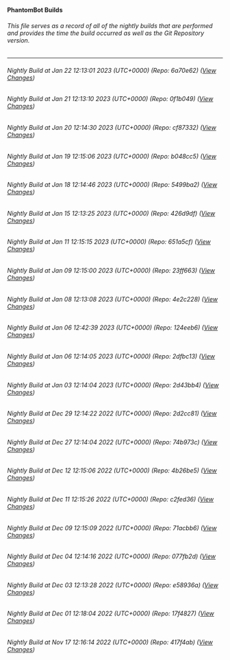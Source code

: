 **PhantomBot Builds**

###### This file serves as a record of all of the nightly builds that are performed and provides the time the build occurred as well as the Git Repository version.
-------------------------------------------------------------------------------------------------------------
###### Nightly Build at Jan 22 12:13:01 2023 (UTC+0000) (Repo: 6a70e62) ([View Changes](https://github.com/Psychoboy/PhantomBot/compare/0f1b049...6a70e62))
###### Nightly Build at Jan 21 12:13:10 2023 (UTC+0000) (Repo: 0f1b049) ([View Changes](https://github.com/Psychoboy/PhantomBot/compare/cf87332...0f1b049))
###### Nightly Build at Jan 20 12:14:30 2023 (UTC+0000) (Repo: cf87332) ([View Changes](https://github.com/Psychoboy/PhantomBot/compare/b048cc5...cf87332))
###### Nightly Build at Jan 19 12:15:06 2023 (UTC+0000) (Repo: b048cc5) ([View Changes](https://github.com/Psychoboy/PhantomBot/compare/5499ba2...b048cc5))
###### Nightly Build at Jan 18 12:14:46 2023 (UTC+0000) (Repo: 5499ba2) ([View Changes](https://github.com/Psychoboy/PhantomBot/compare/426d9df...5499ba2))
###### Nightly Build at Jan 15 12:13:25 2023 (UTC+0000) (Repo: 426d9df) ([View Changes](https://github.com/Psychoboy/PhantomBot/compare/651a5cf...426d9df))
###### Nightly Build at Jan 11 12:15:15 2023 (UTC+0000) (Repo: 651a5cf) ([View Changes](https://github.com/Psychoboy/PhantomBot/compare/23ff663...651a5cf))
###### Nightly Build at Jan 09 12:15:00 2023 (UTC+0000) (Repo: 23ff663) ([View Changes](https://github.com/Psychoboy/PhantomBot/compare/4e2c228...23ff663))
###### Nightly Build at Jan 08 12:13:08 2023 (UTC+0000) (Repo: 4e2c228) ([View Changes](https://github.com/Psychoboy/PhantomBot/compare/124eeb6...4e2c228))
###### Nightly Build at Jan 06 12:42:39 2023 (UTC+0000) (Repo: 124eeb6) ([View Changes](https://github.com/Psychoboy/PhantomBot/compare/2dfbc13...124eeb6))
###### Nightly Build at Jan 06 12:14:05 2023 (UTC+0000) (Repo: 2dfbc13) ([View Changes](https://github.com/Psychoboy/PhantomBot/compare/2d43bb4...2dfbc13))
###### Nightly Build at Jan 03 12:14:04 2023 (UTC+0000) (Repo: 2d43bb4) ([View Changes](https://github.com/Psychoboy/PhantomBot/compare/2d2cc81...2d43bb4))
###### Nightly Build at Dec 29 12:14:22 2022 (UTC+0000) (Repo: 2d2cc81) ([View Changes](https://github.com/Psychoboy/PhantomBot/compare/74b973c...2d2cc81))
###### Nightly Build at Dec 27 12:14:04 2022 (UTC+0000) (Repo: 74b973c) ([View Changes](https://github.com/Psychoboy/PhantomBot/compare/4b26be5...74b973c))
###### Nightly Build at Dec 12 12:15:06 2022 (UTC+0000) (Repo: 4b26be5) ([View Changes](https://github.com/Psychoboy/PhantomBot/compare/c2fed36...4b26be5))
###### Nightly Build at Dec 11 12:15:26 2022 (UTC+0000) (Repo: c2fed36) ([View Changes](https://github.com/Psychoboy/PhantomBot/compare/71acbb6...c2fed36))
###### Nightly Build at Dec 09 12:15:09 2022 (UTC+0000) (Repo: 71acbb6) ([View Changes](https://github.com/Psychoboy/PhantomBot/compare/077fb2d...71acbb6))
###### Nightly Build at Dec 04 12:14:16 2022 (UTC+0000) (Repo: 077fb2d) ([View Changes](https://github.com/Psychoboy/PhantomBot/compare/e58936a...077fb2d))
###### Nightly Build at Dec 03 12:13:28 2022 (UTC+0000) (Repo: e58936a) ([View Changes](https://github.com/Psychoboy/PhantomBot/compare/17f4827...e58936a))
###### Nightly Build at Dec 01 12:18:04 2022 (UTC+0000) (Repo: 17f4827) ([View Changes](https://github.com/Psychoboy/PhantomBot/compare/417f4ab...17f4827))
###### Nightly Build at Nov 17 12:16:14 2022 (UTC+0000) (Repo: 417f4ab) ([View Changes](https://github.com/Psychoboy/PhantomBot/compare/5448412...417f4ab))
